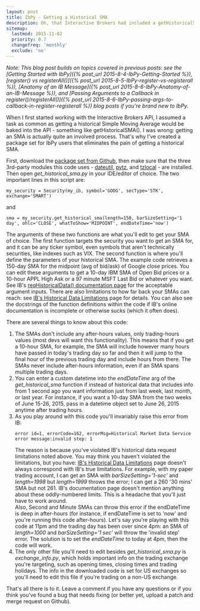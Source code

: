```yaml
---
layout: post
title: IbPy - Getting a Historical SMA
description: Oh, that Interactive Brokers had included a getHistoricalSMA() function in their API. No such luck. Fortunately, I've written a Python package that makes it easy to retrieve historical SMAs programmatically from IB, so read this before you tear your hair out trying to code up a solution on your own.
sitemap:
  lastmod: 2015-11-02
  priority: 0.7
  changefreq: 'monthly'
  exclude: 'no'
---
```


_Note: This blog post builds on topics covered in previous posts: see the [Getting Started with IbPy]({% post_url 2015-8-4-IbPy-Getting-Started %}), [register() vs registerAll()]({% post_url 2015-8-5-IbPy-register-vs-registerall %}), [Anatomy of an IB Message]({% post_url 2015-8-6-IbPy-Anatomy-of-an-IB-Message %}), and [Passing Arguments to a Callback in register()/registerAll()]({% post_url 2015-8-6-IbPy-passing-args-to-callback-in-register-registerall %}) blog posts if you're brand new to IbPy._

When I first started working with the Interactive Brokers API, I assumed a task as common as getting a historical Simple Moving Average would be baked into the API - something like getHistoricalSMA(). I was wrong: getting an SMA is actually quite an involved process. That's why I've created a package set for IbPy users that eliminates the pain of getting a historical SMA. 

First, download the [package set from Github](https://github.com/valiant-falstaff/IbPy-Get-Historical-SMA), then make sure that the three 3rd-party modules this code uses - [dateutil](https://labix.org/python-dateutil), [pytz](https://pypi.python.org/pypi/pytz/), and [tzlocal](https://pypi.python.org/pypi/tzlocal) - are installed. Then open _get\_historical\_sma.py_ in your IDE/editor of choice. The two important lines in this script are:

```python3
my_security = Security(my_ib, symbol='GOOG', secType='STK', exchange='SMART')
```

and

```python3
sma = my_security.get_historical_sma(length=150, barSizeSetting='1 day', ohlc='CLOSE', whatToShow='MIDPOINT', endDateTime='now')
```

The arguments of these two functions are what you'll edit to get your SMA of choice. The first function targets the security you want to get an SMA for, and it can be any ticker symbol, even symbols that aren't technically securities, like indexes such as VIX. The second function is where you'll define the parameters of your historical SMA. The example code retrieves a 150-day SMA for the midpoint (avg of bid/ask) of Google close prices. You can edit these arguments to get a 10-day IBM SMA of Open Bid prices or a 10-hour APPL High Ask or a 97 minute MSFT Last Bid or whatever you want. See IB's [reqHistoricalData() documentation page](https://www.interactivebrokers.com/en/software/api/apiguide/java/reqhistoricaldata.htm) for the acceptable argument inputs. There are also limitations to how far back your SMAs can reach: see [IB's Historical Data Limitations](https://www.interactivebrokers.com/en/software/api/apiguide/tables/historical_data_limitations.htm) page for details. You can also see the docstrings of the function definitions within the code if IB's online documentation is incomplete or otherwise sucks (which it often does).

There are several things to know about this code:

<ol>
<li>The SMAs don't include any after-hours values, only trading-hours values (most devs will want this functionality). This means that if you get a 10-hour SMA, for example, the SMA will include however many hours have passed in today's trading day so far and then it will jump to the final hour of the previous trading day and include hours from there. The SMAs never include after-hours information, even if an SMA spans multiple trading days.</li>
<li>You can enter a custom datetime into the <em>endDateTime</em> arg of the <em>get_historical_sma</em> function if instead of historical data that includes info from 1 second ago you want information just from last week, last month, or last year. For instance, if you want a 10-day SMA from the two weeks of June 15-26, 2015, pass in a datetime object set to June 26, 2015 anytime after trading hours.</li>
<li>As you play around with this code you'll invariably raise this error from IB:
<pre><code>error id=1, errorCode=162, errorMsg=Historical Market Data Service error message:invalid step: 1</code></pre>
The reason is because you've violated IB's historical data request limitations noted above. You may think you haven't violated the limitations, but you have: <a href = 'https://www.interactivebrokers.com/en/software/api/apiguide/tables/historical_data_limitations.htm'>IB's Historical Data Limitations</a> page doesn't always correspond with IB's true limitations. For example, with my paper trading account, I can get an SMA with <em>barSizeSetting='1-sec'</em> and <em>length=1998</em> but <em>length=1999</em> throws the error; I can get a 260 '30 mins' SMA but not 261. IB's documentation page doesn't mention anything about these oddly-numbered limits. This is a headache that you'll just have to work around.<br />
Also, Second and Minute SMAs can throw this error if the endDateTime is deep in after-hours (for instance, if endDateTime is set to 'now' and you're running this code after-hours). Let's say you're playing with this code at 11pm and the trading day has been over since 4pm: an SMA of <em>length=1000</em> and <em>barSizeSetting='1 sec'</em> will throw the 'invalid step' error. The solution is to set the <em>endDateTime</em> to today at 4pm, then the code will work.</li>
<li>The only other file you'll need to edit besides <em>get_historical_sma.py</em> is <em>exchange_info.py</em>, which holds important info on the trading exchange you're targeting, such as opening times, closing times and trading holidays. The info in the downloaded code is set for US exchanges so you'll need to edit this file if you're trading on a non-US exchange.</li>
</ol>

That's all there is to it. Leave a comment if you have any questions or if you think you've found a bug that needs fixing (or better yet, upload a patch and merge request on Github).
